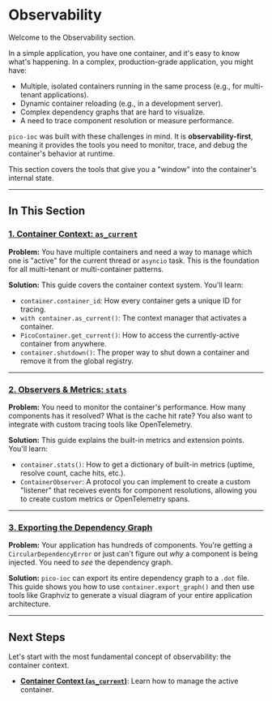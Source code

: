 # Observability

Welcome to the Observability section.

In a simple application, you have one container, and it's easy to know what's happening. In a complex, production-grade application, you might have:
* Multiple, isolated containers running in the same process (e.g., for multi-tenant applications).
* Dynamic container reloading (e.g., in a development server).
* Complex dependency graphs that are hard to visualize.
* A need to trace component resolution or measure performance.

`pico-ioc` was built with these challenges in mind. It is **observability-first**, meaning it provides the tools you need to monitor, trace, and debug the container's behavior at runtime.

This section covers the tools that give you a "window" into the container's internal state.

---

## In This Section

### [1. Container Context: `as_current`](./container-context.md)

**Problem:** You have multiple containers and need a way to manage which one is "active" for the current thread or `asyncio` task. This is the foundation for all multi-tenant or multi-container patterns.

**Solution:** This guide covers the container context system. You'll learn:
* `container.container_id`: How every container gets a unique ID for tracing.
* `with container.as_current()`: The context manager that activates a container.
* `PicoContainer.get_current()`: How to access the currently-active container from anywhere.
* `container.shutdown()`: The proper way to shut down a container and remove it from the global registry.

---

### [2. Observers & Metrics: `stats`](./observers-metrics.md)

**Problem:** You need to monitor the container's performance. How many components has it resolved? What is the cache hit rate? You also want to integrate with custom tracing tools like OpenTelemetry.

**Solution:** This guide explains the built-in metrics and extension points. You'll learn:
* `container.stats()`: How to get a dictionary of built-in metrics (uptime, resolve count, cache hits, etc.).
* `ContainerObserver`: A protocol you can implement to create a custom "listener" that receives events for component resolutions, allowing you to create custom metrics or OpenTelemetry spans.

---

### [3. Exporting the Dependency Graph](./exporting-graph.md)

**Problem:** Your application has hundreds of components. You're getting a `CircularDependencyError` or just can't figure out *why* a component is being injected. You need to *see* the dependency graph.

**Solution:** `pico-ioc` can export its entire dependency graph to a `.dot` file. This guide shows you how to use `container.export_graph()` and then use tools like Graphviz to generate a visual diagram of your entire application architecture.

---

## Next Steps

Let's start with the most fundamental concept of observability: the container context.

* **[Container Context (`as_current`)](./container-context.md)**: Learn how to manage the active container.

